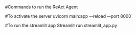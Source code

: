 #Commands to run the ReAct Agent

#To activate the server
uvicorn main:app --reload --port 8000

#To run the streamlit app
Streamlit run streamlit_app.py
